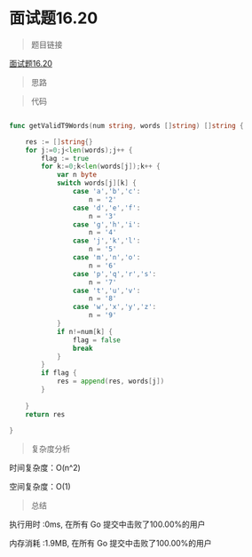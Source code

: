 # 面试题16.20

>题目链接

[面试题16.20](https://leetcode-cn.com/problems/t9-lcci/)

> 思路


>代码

```go

func getValidT9Words(num string, words []string) []string {

    res := []string{}
    for j:=0;j<len(words);j++ {
        flag := true
        for k:=0;k<len(words[j]);k++ {
            var n byte
            switch words[j][k] {
                case 'a','b','c':
                    n = '2'
                case 'd','e','f':
                    n = '3'
                case 'g','h','i':
                    n = '4'
                case 'j','k','l':
                    n = '5'
                case 'm','n','o':
                    n = '6'
                case 'p','q','r','s':
                    n = '7'
                case 't','u','v':
                    n = '8'
                case 'w','x','y','z':
                    n = '9'                 
            }
            if n!=num[k] {
                flag = false
                break
            }
        }
        if flag {
            res = append(res, words[j])
        }
 
    }
    return res
    
}

```

>复杂度分析

时间复杂度：O(n^2)

空间复杂度：O(1)

>总结

执行用时 :0ms, 在所有 Go 提交中击败了100.00%的用户

内存消耗 :1.9MB, 在所有 Go 提交中击败了100.00%的用户
